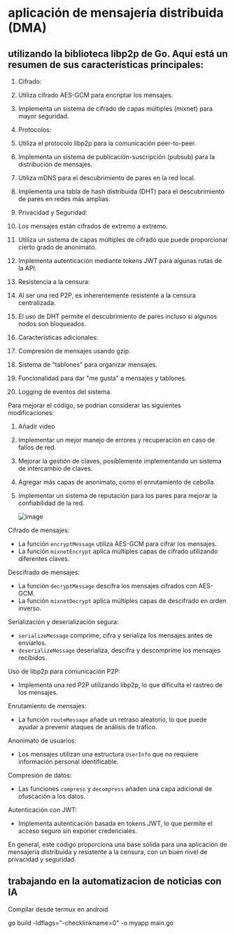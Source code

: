 # aplicación de mensajería distribuida (DMA)

## utilizando la biblioteca libp2p de Go. Aquí está un resumen de sus características principales:

1. Cifrado:

1. Utiliza cifrado AES-GCM para encriptar los mensajes.
2. Implementa un sistema de cifrado de capas múltiples (mixnet) para mayor seguridad.



2. Protocolos:

1. Utiliza el protocolo libp2p para la comunicación peer-to-peer.
2. Implementa un sistema de publicación-suscripción (pubsub) para la distribución de mensajes.
3. Utiliza mDNS para el descubrimiento de pares en la red local.
4. Implementa una tabla de hash distribuida (DHT) para el descubrimiento de pares en redes más amplias.



3. Privacidad y Seguridad:

1. Los mensajes están cifrados de extremo a extremo.
2. Utiliza un sistema de capas múltiples de cifrado que puede proporcionar cierto grado de anonimato.
3. Implementa autenticación mediante tokens JWT para algunas rutas de la API.



4. Resistencia a la censura:

1. Al ser una red P2P, es inherentemente resistente a la censura centralizada.
2. El uso de DHT permite el descubrimiento de pares incluso si algunos nodos son bloqueados.



5. Características adicionales:

1. Compresión de mensajes usando gzip.
2. Sistema de "tablones" para organizar mensajes.
3. Funcionalidad para dar "me gusta" a mensajes y tablones.
4. Logging de eventos del sistema.





Para mejorar el código, se podrían considerar las siguientes modificaciones:

1. Añadir video
2. Implementar un mejor manejo de errores y recuperación en caso de fallos de red.
3. Mejorar la gestión de claves, posiblemente implementando un sistema de intercambio de claves.
4. Agregar más capas de anonimato, como el enrutamiento de cebolla.
5. Implementar un sistema de reputación para los pares para mejorar la confiabilidad de la red.

   ![image](https://github.com/user-attachments/assets/efd225bd-88ee-4e5a-b963-239e867b2bb8)

Cifrado de mensajes:

- La función `encryptMessage` utiliza AES-GCM para cifrar los mensajes.
- La función `mixnetEncrypt` aplica múltiples capas de cifrado utilizando diferentes claves.



Descifrado de mensajes:

- La función `decryptMessage` descifra los mensajes cifrados con AES-GCM.
- La función `mixnetDecrypt` aplica múltiples capas de descifrado en orden inverso.



Serialización y deserialización segura:

- `serializeMessage` comprime, cifra y serializa los mensajes antes de enviarlos.
- `deserializeMessage` deserializa, descifra y descomprime los mensajes recibidos.



Uso de libp2p para comunicación P2P:

- Implementa una red P2P utilizando libp2p, lo que dificulta el rastreo de los mensajes.



Enrutamiento de mensajes:

- La función `routeMessage` añade un retraso aleatorio, lo que puede ayudar a prevenir ataques de análisis de tráfico.



Anonimato de usuarios:

- Los mensajes utilizan una estructura `UserInfo` que no requiere información personal identificable.



Compresión de datos:

- Las funciones `compress` y `decompress` añaden una capa adicional de ofuscación a los datos.



Autenticación con JWT:

- Implementa autenticación basada en tokens JWT, lo que permite el acceso seguro sin exponer credenciales.


En general, este código proporciona una base sólida para una aplicación de mensajería distribuida y resistente a la censura, con un buen nivel de privacidad y seguridad.




## trabajando en la automatizacion de noticias con IA



Compilar desde termux en android

go build -ldflags="-checklinkname=0" -o myapp main.go
